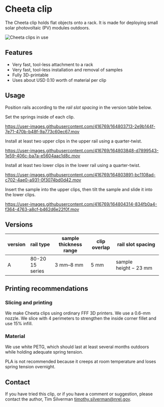 # Cheeta clip
The Cheeta clip holds flat objects onto a rack. It is made for deploying small solar photovoltaic (PV) modules outdoors.

![Cheeta clips in use](https://user-images.githubusercontent.com/416769/164807438-2adcf12a-fd20-4e22-bafa-5c34afe2cc95.png)

## Features
- Very fast, tool-less attachment to a rack
- Very fast, tool-less installation and removal of samples
- Fully 3D-printable
- Uses about USD 0.10 worth of material per clip

## Usage
Position rails according to the *rail slot spacing* in the version table below.

Set the springs inside of each clip.

https://user-images.githubusercontent.com/416769/164803713-2e9b144f-7e71-470b-b48f-9a773c60ec67.mov

Install at least two upper clips in the upper rail using a quarter-twist.

https://user-images.githubusercontent.com/416769/164803848-d7899543-1e59-406c-ba7a-e5604aac1d8c.mov

Install at least two lower clips in the lower rail using a quarter-twist.

https://user-images.githubusercontent.com/416769/164803891-bc1108ad-c702-4ae0-a931-0f3074bd0d42.mov

Insert the sample into the upper clips, then tilt the sample and slide it into the lower clips.

https://user-images.githubusercontent.com/416769/164804314-834fb0a4-f364-4763-a8cf-b462d6e22f0f.mov



## Versions
version | rail type | sample thickness range | clip overlap | rail slot spacing
--- | --- | --- | --- | ---
A | 80-20 15 series | 3 mm–8 mm | 5 mm | sample height − 23 mm

## Printing recommendations
### Slicing and printing
We make Cheeta clips using ordinary FFF 3D printers. We use a 0.6-mm nozzle. We slice with 4 perimeters to strengthen the inside corner fillet and use 15% infill.

### Material
We use white PETG, which should last at least several months outdoors while holding adequate spring tension.

PLA is not recommended because it creeps at room temperature and loses spring tension overnight.

## Contact
If you have tried this clip, or if you have a comment or suggestion, please contact the author, Tim Silverman <timothy.silverman@nrel.gov>.
